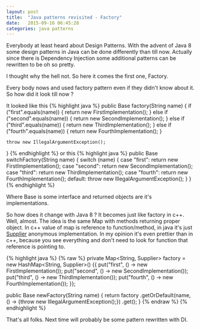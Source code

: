 ```yaml
---
layout: post
title:  "Java patterns revisited - Factory"
date:   2015-09-16 06:45:28
categories: java patterns
---
```


Everybody at least heard about Design Patterns. With the advent of Java 8 some design patterns in Java can be done differently than till now. Actually since there is Dependency Injection some additional patterns can be rewritten to be oh so pretty.

I thought why the hell not. So here it comes the first one, Factory.

Every body nows and used factory pattern even if they didn't know about it. So how did it look till now ?

It looked like this
{% highlight java %}
public Base factory(String name) {
	if ("first".equals(name)) {
		return new FirstImplementation();
	} else if ("second".equals(name)) {
		return new SecondImplementation();
	} else if ("third".equals(name)) {
		return new ThirdImplementation();
	} else if ("fourth".equals(name)) {
		return new FourthImplementation();
	}
	
	throw new IllegalArgumentException();
}
{% endhighlight %}
or this
{% highlight java %}
public Base switchFactory(String name) {
	switch (name) {
	case "first":
		return new FirstImplementation();
	case "second":
		return new SecondImplementation();
	case "third":
		return new ThirdImplementation();
	case "fourth":
		return new FourthImplementation();
	default:
		throw new IllegalArgumentException();
	}
}
{% endhighlight %}

Where Base is some interface and returned objects are it's implementations.

So how does it change with Java 8 ? It becomes just like factory in c++. Well, almost. The idea is the same Map with methods returning proper object. In c++ value of map is reference to function/method, in java it's just [Supplier][supplier] anonymous implementation.
In my opinion it's even prettier than in c++, because you see everything and don't need to look for function that reference is pointing to.

{% highlight java %}
{% raw %}
private Map<String, Supplier<Base>> factory = new HashMap<String, Supplier<Base>>() {{
	put("first", () -> new FirstImplementation());
	put("second", () -> new SecondImplementation());
	put("third", () -> new ThirdImplementation());
	put("fourth", () -> new FourthImplementation());
}};

public Base newFactory(String name) {
	return factory
		.getOrDefault(name, () -> {throw new IllegalArgumentException();})
		.get();
}
{% endraw %}
{% endhighlight %}

That's all folks. Next time will probably be some pattern rewritten with DI.

[supplier]: https://docs.oracle.com/javase/8/docs/api/java/util/function/Supplier.html

